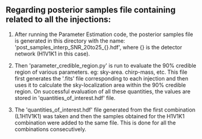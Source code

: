 ## Regarding posterior samples file containing related to all the injections:

1) After running the Parameter Estimation code, the posterior samples file is generated in this directory with the name: 'post_samples_interp_SNR_20to25_{}.hdf', where {} is the detector network (H1V1K1 in this case).

2) Then 'parameter_credible_region.py' is run to evaluate the 90% credible region of various parameters. eg: sky-area. chirp-mass, etc. This file first generates the '.fits' file corresponding to each injection and then uses it to calculate the sky-localization area within the 90% credible region. On successful evaluation of all these quantities, the values are stored in 'quantities_of_interest.hdf' file.

3) The 'quantities_of_interest.hdf' file generated from the first combination (L1H1V1K1) was taken and then the samples obtained for the H1V1K1 combination were added to the same file. This is done for all the combinations consecutively. 